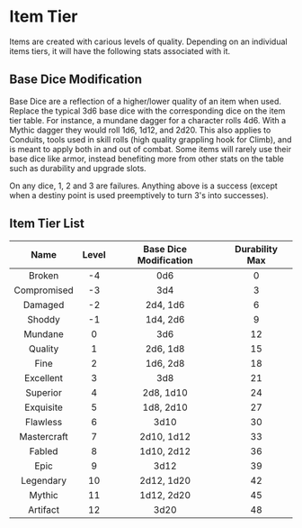 # Item Tier

Items are created with carious levels of quality. Depending on an individual items tiers, it will have the following stats associated with it.

## Base Dice Modification

Base Dice are a reflection of a higher/lower quality of an item when used. Replace the typical 3d6 base dice with the corresponding dice on the item tier table. For instance, a mundane dagger for a character rolls 4d6. With a Mythic dagger they would roll 1d6, 1d12, and 2d20. This also applies to Conduits, tools used in skill rolls (high quality grappling hook for Climb), and is meant to apply both in and out of combat. Some items will rarely use their base dice like armor, instead benefiting more from other stats on the table such as durability and upgrade slots.

On any dice, 1, 2 and 3 are failures. Anything above is a success (except when a destiny point is used preemptively to turn 3's into successes).

## Item Tier List

|    Name     | Level | Base Dice Modification | Durability Max |
| :---------: | :---: | :--------------------: | :------------: |
|   Broken    |  -4   |          0d6           |       0        |
| Compromised |  -3   |          3d4           |       3        |
|   Damaged   |  -2   |        2d4, 1d6        |       6        |
|   Shoddy    |  -1   |        1d4, 2d6        |       9        |
|   Mundane   |   0   |          3d6           |       12       |
|   Quality   |   1   |        2d6, 1d8        |       15       |
|    Fine     |   2   |        1d6, 2d8        |       18       |
|  Excellent  |   3   |          3d8           |       21       |
|  Superior   |   4   |       2d8, 1d10        |       24       |
|  Exquisite  |   5   |       1d8, 2d10        |       27       |
|  Flawless   |   6   |          3d10          |       30       |
| Mastercraft |   7   |       2d10, 1d12       |       33       |
|   Fabled    |   8   |       1d10, 2d12       |       36       |
|    Epic     |   9   |          3d12          |       39       |
|  Legendary  |  10   |       2d12, 1d20       |       42       |
|   Mythic    |  11   |       1d12, 2d20       |       45       |
|  Artifact   |  12   |          3d20          |       48       |
